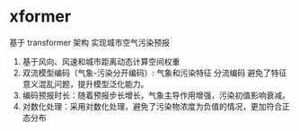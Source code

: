 # xformer

基于 transformer 架构 实现城市空气污染预报

1. 基于风向、风速和城市距离动态计算空间权重
2. 双流模型编码（气象-污染分开编码）: 气象和污染特征 分流编码 避免了特征意义混乱问题，提升模型泛化能力。
3. 编码预报时长：随着预报步长增长，气象主导作用增强，污染初值影响衰减。
4. 对数化处理：采用对数化处理，避免了污染物浓度为负值的情况，更加符合正态分布
